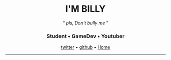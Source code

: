 <h1 align="center">
  <strong>I'M BILLY</strong>
</h1>
<p align="center">
  <q>
    <i>
      pls, Don't bully me
    </i>
  </q>
</p>
<h3 align="center">
  Student • GameDev • Youtuber
</h3>

<p align="center">
    <a href="https://twitter.com/billyeatcookies">twitter</a> •
    <a href="https://github.com/billyeatcookies/">github</a> •
    <a href="https://billyeatcookies.github.io">Home</a> 
</p>

---
<!--
<p align="center">
  <img src="https://github-readme-stats.vercel.app/api/top-langs?username=billydevyt&show_icons=true&locale=en&layout=compact&bg_color=30,e96443,904e95&title_color=fff&text_color=fff" alt="billy" /><br>
</p> -->

<!--
<img src="https://github-readme-stats.vercel.app/api?username=billydevyt&show_icons=true&locale=en&hide=stars&bg_color=30,e96443,904e95&title_color=fff&text_color=fff" alt="billy" />
-->
